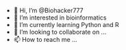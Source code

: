 - 👋 Hi, I’m @Biohacker777
- 👀 I’m interested in bioinformatics
- 🌱 I’m currently learning Python and R
- 💞️ I’m looking to collaborate on ...
- 📫 How to reach me ...

<!---
Biohacker777/Biohacker777 is a ✨ special ✨ repository because its `README.md` (this file) appears on your GitHub profile.
You can click the Preview link to take a look at your changes.
--->
